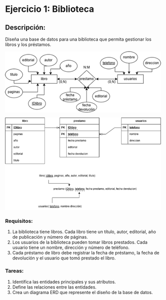 # Ejercicio 1: Biblioteca

## Descripción:

Diseña una base de datos para una biblioteca que permita gestionar los libros y
los préstamos.

![foo](biblioteca.drawio.png)

![foo](modelo_relacional_blibioteca.drawio.png)

### Requisitos:

1. La biblioteca tiene libros. Cada libro tiene un título, autor, editorial, año de
   publicación y número de páginas.
2. Los usuarios de la biblioteca pueden tomar libros prestados. Cada usuario
   tiene un nombre, dirección y número de teléfono.
3. Cada préstamo de libro debe registrar la fecha de préstamo, la fecha de
   devolución y el usuario que tomó prestado el libro.

### Tareas:

1. Identifica las entidades principales y sus atributos.
2. Define las relaciones entre las entidades.
3. Crea un diagrama ERD que represente el diseño de la base de datos.
